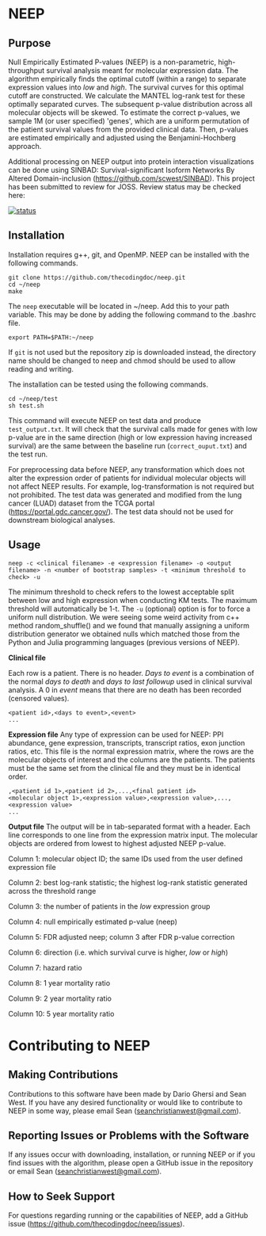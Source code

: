 # NEEP
## Purpose
Null Empirically Estimated P-values (NEEP) is a non-parametric, high-throughput survival analysis meant for molecular expression data. The algorithm empirically finds the optimal cutoff (within a range) to separate expression values into *low* and *high*. The survival curves for this optimal cutoff are constructed. We calculate the MANTEL log-rank test for these optimally separated curves. The subsequent p-value distribution across all molecular objects will be skewed. To estimate the correct p-values, we sample 1M (or user specified) 'genes', which are a uniform permutation of the patient survival values from the provided clinical data. Then, p-values are estimated empirically and adjusted using the Benjamini-Hochberg approach.

Additional processing on NEEP output into protein interaction visualizations can be done using SINBAD: Survival-significant Isoform Networks By Altered Domain-inclusion (https://github.com/scwest/SINBAD). This project has been submitted to review for JOSS. Review status may be checked here:

[![status](https://joss.theoj.org/papers/e665412c4fecaa72ad20a9533315efd9/status.svg)](https://joss.theoj.org/papers/e665412c4fecaa72ad20a9533315efd9)

## Installation

Installation requires g++, git, and OpenMP. NEEP can be installed with the following commands.

```console
git clone https://github.com/thecodingdoc/neep.git
cd ~/neep
make
```

The ```neep``` executable will be located in ~/neep. Add this to your path variable. This may be done by adding the following command to the .bashrc file.

```console
export PATH=$PATH:~/neep
```


If ```git``` is not used but the repository zip is downloaded instead, the directory name should be changed to neep and chmod should be used to allow reading and writing.  

The installation can be tested using the following commands.

```console
cd ~/neep/test
sh test.sh
```

This command will execute NEEP on test data and produce ``test_output.txt``.
It will check that the survival calls made for genes with low p-value are in
the same direction (high or low expression having increased survival) are
the same between the baseline run (``correct_ouput.txt``) and the test run.


For preprocessing data before NEEP, any transformation which does not alter the expression order of patients for individual molecular objects will not affect NEEP results. For example, log-transformation is not required but not prohibited. The test data was generated and modified from the lung cancer (LUAD) dataset from the TCGA portal (https://portal.gdc.cancer.gov/). The test data should not be used for downstream biological analyses.

## Usage

```console
neep -c <clinical filename> -e <expression filename> -o <output filename> -n <number of bootstrap samples> -t <minimum threshold to check> -u
```

The minimum threshold to check refers to the lowest acceptable split between low and high expression when conducting KM tests. The maximum threshold will automatically be 1-t. The ```-u``` (optional) option is for to force a uniform null distribution. We were seeing some weird activity from c++ method random_shuffle() and we found that manually assigning a uniform distribution generator we obtained nulls which matched those from the Python and Julia programming languages (previous versions of NEEP).

**Clinical file**

Each row is a patient. There is no header. *Days to event* is a combination of the normal *days to death* and *days to last followup* used in clinical survival analysis. A 0 in *event* means that there are no death has been recorded (censored values). 

```
<patient id>,<days to event>,<event>
...
```

**Expression file**
Any type of expression can be used for NEEP: PPI abundance, gene expression, transcripts, transcript ratios, exon junction ratios, etc.
This file is the normal expression matrix, where the rows are the molecular objects of interest and the columns are the patients. The patients must be the same set from the clinical file and they must be in identical order. 

```
,<patient id 1>,<patient id 2>,...,<final patient id>
<molecular object 1>,<expression value>,<expression value>,...,<expression value>
...
```

**Output file**
The output will be in tab-separated format with a header. Each line corresponds to one line from the expression matrix input. The molecular objects are ordered from lowest to highest adjusted NEEP p-value.

Column 1: molecular object ID; the same IDs used from the user defined expression file

Column 2: best log-rank statistic; the highest log-rank statistic generated across the threshold range

Column 3: the number of patients in the *low* expression group

Column 4: null empirically estimated p-value (neep)

Column 5: FDR adjusted neep; column 3 after FDR p-value correction

Column 6: direction (i.e. which survival curve is higher, *low* or *high*)

Column 7: hazard ratio

Column 8: 1 year mortality ratio

Column 9: 2 year mortality ratio

Column 10: 5 year mortality ratio

# Contributing to NEEP

## Making Contributions
Contributions to this software have been made by Dario Ghersi and Sean West. If you have any desired functionality or would like to contribute to NEEP in some way, please email Sean (seanchristianwest@gmail.com).

## Reporting Issues or Problems with the Software
If any issues occur with downloading, installation, or running NEEP or if you find issues with the algorithm, please open a GitHub issue in the repository or email Sean (seanchristianwest@gmail.com).

## How to Seek Support
For questions regarding running or the capabilities of NEEP, add a GitHub issue (https://github.com/thecodingdoc/neep/issues). 


